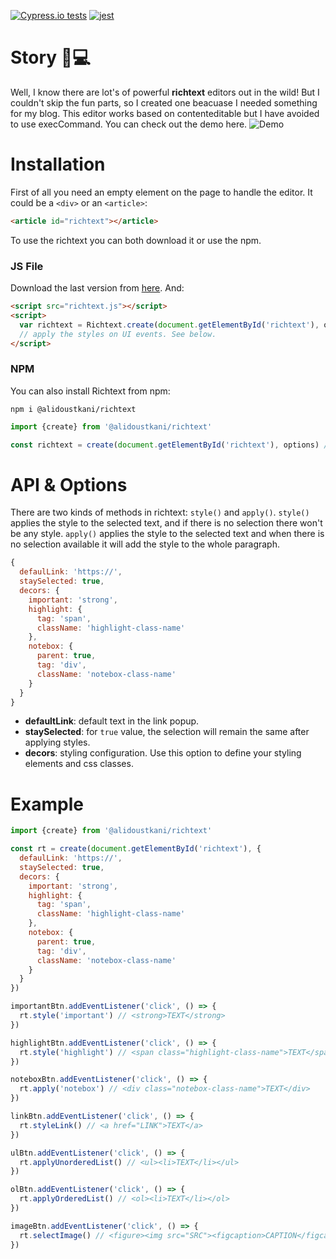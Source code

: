 [![Cypress.io tests](https://img.shields.io/badge/cypress.io-tests-green.svg?style=flat-square)](https://cypress.io)
[![jest](https://jestjs.io/img/jest-badge.svg)](https://github.com/facebook/jest)

# Story 🎉💻
Well, I know there are lot's of powerful **richtext** editors out in the wild! But I couldn't skip the fun parts, so I created one beacuase I needed something for my blog. This editor works based on contenteditable but I have avoided to use execCommand. You can check out the demo here.
![Demo](https://richtext.alidoustkani.com/richtext.gif)

# Installation
First of all you need an empty element on the page to handle the editor. It could be a `<div>` or an `<article>`:
```html
<article id="richtext"></article>
```
To use the richtext you can both download it or use the npm.

### JS File
Download the last version from [here](https://github.com/Ali-Doustkani/richtext/releases). And: 
```html
<script src="richtext.js"></script>
<script>
  var richtext = Richtext.create(document.getElementById('richtext'), options); // See below for configuring options.
  // apply the styles on UI events. See below.
</script>
```

### NPM
You can also install Richtext from npm:
```
npm i @alidoustkani/richtext
```
```javascript
import {create} from '@alidoustkani/richtext'

const richtext = create(document.getElementById('richtext'), options) // see below for options
```

# API & Options
There are two kinds of methods in richtext: `style()` and `apply()`.
`style()` applies the style to the selected text, and if there is no selection there won't be any style. `apply()` applies the style to the selected text and when there is no selection available it will add the style to the whole paragraph.
```javascript
{
  defaulLink: 'https://',
  staySelected: true,
  decors: {
    important: 'strong', 
    highlight: {
      tag: 'span', 
      className: 'highlight-class-name'
    },
    notebox: {
      parent: true,
      tag: 'div',
      className: 'notebox-class-name'
    }
  }
}
```
* **defaultLink**: default text in the link popup.
* **staySelected**: for `true` value, the selection will remain the same after applying styles.
* **decors**: styling configuration. Use this option to define your styling elements and css classes.

# Example
```javascript
import {create} from '@alidoustkani/richtext'

const rt = create(document.getElementById('richtext'), {
  defaulLink: 'https://',
  staySelected: true,
  decors: {
    important: 'strong', 
    highlight: {
      tag: 'span', 
      className: 'highlight-class-name'
    },
    notebox: {
      parent: true,
      tag: 'div',
      className: 'notebox-class-name'
    }
  }
})

importantBtn.addEventListener('click', () => {
  rt.style('important') // <strong>TEXT</strong>
})

highlightBtn.addEventListener('click', () => {
  rt.style('highlight') // <span class="highlight-class-name">TEXT</span>
})

noteboxBtn.addEventListener('click', () => {
  rt.apply('notebox') // <div class="notebox-class-name">TEXT</div>
})

linkBtn.addEventListener('click', () => {
  rt.styleLink() // <a href="LINK">TEXT</a>
})

ulBtn.addEventListener('click', () => {
  rt.applyUnorderedList() // <ul><li>TEXT</li></ul>
})

olBtn.addEventListener('click', () => {
  rt.applyOrderedList() // <ol><li>TEXT</li></ol>
})

imageBtn.addEventListener('click', () => {
  rt.selectImage() // <figure><img src="SRC"><figcaption>CAPTION</figcaption></figure>
})
```
